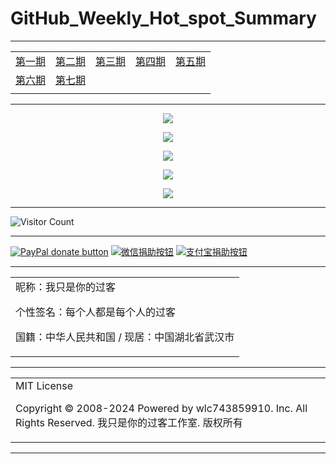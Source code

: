 # GitHub_Weekly_Hot_spot_Summary

---

|                                                              |                                                              |                                                              |                                                              |                                                              |
| :----------------------------------------------------------: | :----------------------------------------------------------: | :----------------------------------------------------------: | :----------------------------------------------------------: | :----------------------------------------------------------: |
| [第一期](https://raw.githubusercontent.com/wlc743859910/GitHub_Weekly_Hot_spot_Summary/master/The_first_phase.md) | [第二期](https://raw.githubusercontent.com/wlc743859910/GitHub_Weekly_Hot_spot_Summary/master/The_second_phase.md) | [第三期](https://raw.githubusercontent.com/wlc743859910/GitHub_Weekly_Hot_spot_Summary/master/The_third_phase.md) | [第四期](https://raw.githubusercontent.com/wlc743859910/GitHub_Weekly_Hot_spot_Summary/master/The_fourth_phase.md) | [第五期](https://raw.githubusercontent.com/wlc743859910/GitHub_Weekly_Hot_spot_Summary/master/The_fifth_phase.md) |
| [第六期](https://raw.githubusercontent.com/wlc743859910/GitHub_Weekly_Hot_spot_Summary/master/The_sixth_phase.md) | [第七期](https://raw.githubusercontent.com/wlc743859910/GitHub_Weekly_Hot_spot_Summary/master/The_seventh_phase.md) |                                                              |                                                              |                                                              |
|                                                              |                                                              |                                                              |                                                              |                                                              |

---

<p align="center">
  <img src="https://raw.github.ink/wlc743859910/GitHub_Weekly_Hot_spot_Summary/master/img/1.webp">
</p>

<p align="center">
  <img src="https://raw.github.ink/wlc743859910/GitHub_Weekly_Hot_spot_Summary/master/img/2.webp">
</p>

<p align="center">
  <img src="https://raw.github.ink/wlc743859910/GitHub_Weekly_Hot_spot_Summary/master/img/3.webp">
</p>

<p align="center">
  <img src="https://raw.github.ink/wlc743859910/GitHub_Weekly_Hot_spot_Summary/master/img/4.webp">
</p>

<p align="center">
  <img src="https://raw.github.ink/wlc743859910/GitHub_Weekly_Hot_spot_Summary/master/img/5.webp">
</p>

---

![Visitor Count](https://profile-counter.glitch.me/{GitHub_Weekly_Hot_spot_Summary}/count.svg)

---

[![PayPal donate button](https://img.shields.io/badge/PayPal-donate-green.svg)](https://paypal.me/)  [![微信捐助按钮](https://img.shields.io/badge/%E5%BE%AE%E4%BF%A1-%E5%90%91TA%E6%8D%90%E5%8A%A9-green.svg)](图片链接) [![支付宝捐助按钮](https://img.shields.io/badge/%E6%94%AF%E4%BB%98%E5%AE%9D-%E5%90%91TA%E6%8D%90%E5%8A%A9-green.svg)](图片链接)

---

<table>
    <tr>
        <td >
昵称：我只是你的过客

个性签名：每个人都是每个人的过客

国籍：中华人民共和国 / 现居：中国湖北省武汉市
        </center>
        </td>
    </tr>
</table>

---

<table>
    <tr>
        <td >
MIT License

Copyright © 2008-2024 Powered by wlc743859910. Inc. All Rights Reserved. 我只是你的过客工作室. 版权所有
        </center>
        </td>
    </tr>
</table>

---
